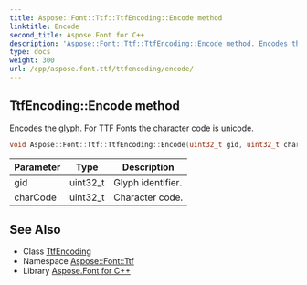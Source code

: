 ```yaml
---
title: Aspose::Font::Ttf::TtfEncoding::Encode method
linktitle: Encode
second_title: Aspose.Font for C++
description: 'Aspose::Font::Ttf::TtfEncoding::Encode method. Encodes the glyph. For TTF Fonts the character code is unicode in C++.'
type: docs
weight: 300
url: /cpp/aspose.font.ttf/ttfencoding/encode/
---
```

## TtfEncoding::Encode method


Encodes the glyph. For TTF Fonts the character code is unicode.

```cpp
void Aspose::Font::Ttf::TtfEncoding::Encode(uint32_t gid, uint32_t charCode) override
```


| Parameter | Type | Description |
| --- | --- | --- |
| gid | uint32_t | Glyph identifier. |
| charCode | uint32_t | Character code. |

## See Also

* Class [TtfEncoding](../)
* Namespace [Aspose::Font::Ttf](../../)
* Library [Aspose.Font for C++](../../../)
